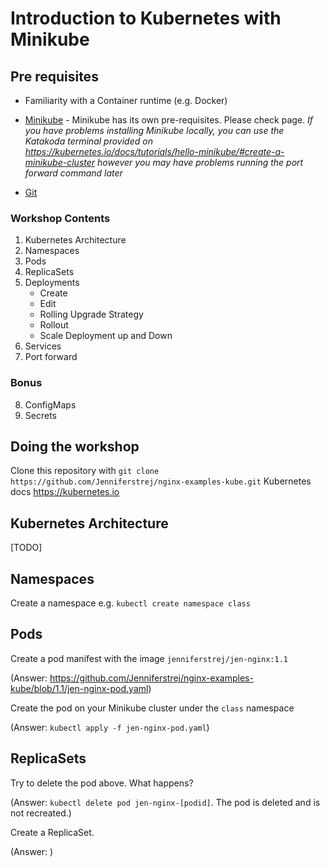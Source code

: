 # Introduction to Kubernetes with Minikube

## Pre requisites

* Familiarity with a Container runtime (e.g. Docker)

* [Minikube](https://kubernetes.io/docs/tasks/tools/install-minikube/) - Minikube has its own pre-requisites. Please check page.
_If you have problems installing Minikube locally, you can use the Katakoda terminal provided on https://kubernetes.io/docs/tutorials/hello-minikube/#create-a-minikube-cluster however you may have problems running the port forward command later_

* [Git](https://www.linode.com/docs/development/version-control/how-to-install-git-on-linux-mac-and-windows/)

### Workshop Contents
1. Kubernetes Architecture
2. Namespaces
3. Pods
4. ReplicaSets
5. Deployments
   - Create
   - Edit
   - Rolling Upgrade Strategy
   - Rollout
   - Scale Deployment up and Down
6. Services
7. Port forward

### Bonus

8. ConfigMaps
9. Secrets


## Doing the workshop

Clone this repository with `git clone https://github.com/Jenniferstrej/nginx-examples-kube.git`
Kubernetes docs https://kubernetes.io 

## Kubernetes Architecture

[TODO]

## Namespaces

Create a namespace e.g. `kubectl create namespace class`

## Pods

Create a pod manifest with the image `jenniferstrej/jen-nginx:1.1`

(Answer: https://github.com/Jenniferstrej/nginx-examples-kube/blob/1.1/jen-nginx-pod.yaml)

Create the pod on your Minikube cluster under the `class` namespace

(Answer: `kubectl apply -f jen-nginx-pod.yaml`)

## ReplicaSets

Try to delete the pod above. What happens?

(Answer: `kubectl delete pod jen-nginx-[podid]`. The pod is deleted and is not recreated.)

Create a ReplicaSet.

(Answer: )

